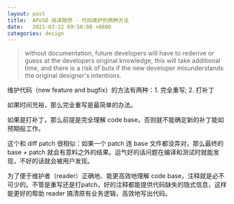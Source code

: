 ```yaml
---
layout: post
title:  APoSD 阅读随想 - 代码维护的两种方法
date:   2021-03-22 09:50:00 +0800
categories: design
---
```


> without documentation, future developers will have to rederive or guess at the developers original knowledge, this will take additional time, and there is a risk of buts if the new developer misunderstands the original designer's intentions.

维护代码（new feature and bugfix）的方法有两种：1. 完全重写; 2. 打补丁

如果时间充裕，那么完全重写是最简单的办法。

如果是打补丁，那么前提是完全理解 code base，否则就不能确定新的补丁能如预期般工作。

这个和 diff patch 很相似：如果一个 patch 连 base 文件都没弄对，那么最终的 base + patch 就会有意料之外的结果。运气好的话问题在编译和测试时就能发现，不好的话就会被用户发现。
 
为了便于维护者（reader）正确地、能更高效地理解 code base，注释就是必不可少的。不管是重写还是打patch，好的注释都能提供代码缺失的隐式信息，这样能更好的帮助 reader 搞清原有业务逻辑，高效地写出代码。
